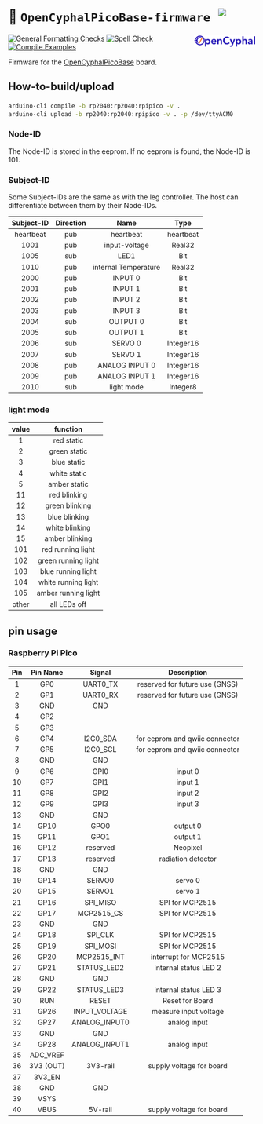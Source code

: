 <a href="https://107-systems.org/"><img align="right" src="https://raw.githubusercontent.com/107-systems/.github/main/logo/107-systems.png" width="15%"></a>
:floppy_disk: `OpenCyphalPicoBase-firmware`
===========================================
<a href="https://opencyphal.org/"><img align="right" src="https://raw.githubusercontent.com/107-systems/.github/main/logo/opencyphal.svg" width="25%"></a>
[![General Formatting Checks](https://github.com/107-systems/OpenCyphalPicoBase-firmware/workflows/General%20Formatting%20Checks/badge.svg)](https://github.com/107-systems/OpenCyphalPicoBase-firmware/actions?workflow=General+Formatting+Checks)
[![Spell Check](https://github.com/107-systems/OpenCyphalPicoBase-firmware/workflows/Spell%20Check/badge.svg)](https://github.com/107-systems/OpenCyphalPicoBase-firmware/actions?workflow=Spell+Check)
[![Compile Examples](https://github.com/107-systems/OpenCyphalPicoBase-firmware/workflows/Compile/badge.svg)](https://github.com/107-systems/OpenCyphalPicoBase-firmware/actions?workflow=Compile)

Firmware for the [OpenCyphalPicoBase](https://github.com/generationmake/OpenCyphalPicoBase) board.

## How-to-build/upload
```bash
arduino-cli compile -b rp2040:rp2040:rpipico -v .
arduino-cli upload -b rp2040:rp2040:rpipico -v . -p /dev/ttyACM0
```

### Node-ID
The Node-ID is stored in the eeprom. If no eeprom is found, the Node-ID is 101.

### Subject-ID
Some Subject-IDs are the same as with the leg controller. The host can differentiate between them by their Node-IDs.

| **Subject-ID** | **Direction** | **Name**             | **Type**    |
|:--------------:|:-------------:|:--------------------:|:-----------:|
| heartbeat      | pub           | heartbeat            | heartbeat   |
| 1001           | pub           | input-voltage        | Real32      |
| 1005           | sub           | LED1                 | Bit         |
| 1010           | pub           | internal Temperature | Real32      |
| 2000           | pub           | INPUT 0              | Bit         |
| 2001           | pub           | INPUT 1              | Bit         |
| 2002           | pub           | INPUT 2              | Bit         |
| 2003           | pub           | INPUT 3              | Bit         |
| 2004           | sub           | OUTPUT 0             | Bit         |
| 2005           | sub           | OUTPUT 1             | Bit         |
| 2006           | sub           | SERVO 0              | Integer16   |
| 2007           | sub           | SERVO 1              | Integer16   |
| 2008           | pub           | ANALOG INPUT 0       | Integer16   |
| 2009           | pub           | ANALOG INPUT 1       | Integer16   |
| 2010           | sub           | light mode           | Integer8    |

### light mode

| **value** | **function**        |
|:---------:|:-------------------:|
| 1         | red static          |
| 2         | green static        |
| 3         | blue static         |
| 4         | white static        |
| 5         | amber static        |
| 11        | red blinking        |
| 12        | green blinking      |
| 13        | blue blinking       |
| 14        | white blinking      |
| 15        | amber blinking      |
| 101       | red running light   |
| 102       | green running light |
| 103       | blue running light  |
| 104       | white running light |
| 105       | amber running light |
| other     | all LEDs off        |

## pin usage

### Raspberry Pi Pico

| **Pin** | **Pin Name** | **Signal**    | **Description**                  |
|:-------:|:------------:|:-------------:|:--------------------------------:|
| 1       | GP0          | UART0_TX      | reserved for future use (GNSS)   |
| 2       | GP1          | UART0_RX      | reserved for future use (GNSS)   |
| 3       | GND          | GND           |                                  |
| 4       | GP2          |               |                                  |
| 5       | GP3          |               |                                  |
| 6       | GP4          | I2C0_SDA      | for eeprom and qwiic connector   |
| 7       | GP5          | I2C0_SCL      | for eeprom and qwiic connector   |
| 8       | GND          | GND           |                                  |
| 9       | GP6          | GPI0          | input 0                          |
| 10      | GP7          | GPI1          | input 1                          |
| 11      | GP8          | GPI2          | input 2                          |
| 12      | GP9          | GPI3          | input 3                          |
| 13      | GND          | GND           |                                  |
| 14      | GP10         | GPO0          | output 0                         |
| 15      | GP11         | GPO1          | output 1                         |
| 16      | GP12         | reserved      | Neopixel                         |
| 17      | GP13         | reserved      | radiation detector               |
| 18      | GND          | GND           |                                  |
| 19      | GP14         | SERVO0        | servo 0                          |
| 20      | GP15         | SERVO1        | servo 1                          |
| 21      | GP16         | SPI_MISO      | SPI for MCP2515                  |
| 22      | GP17         | MCP2515_CS    | SPI for MCP2515                  |
| 23      | GND          | GND           |                                  |
| 24      | GP18         | SPI_CLK       | SPI for MCP2515                  |
| 25      | GP19         | SPI_MOSI      | SPI for MCP2515                  |
| 26      | GP20         | MCP2515_INT   | interrupt for MCP2515            |
| 27      | GP21         | STATUS_LED2   | internal status LED 2            |
| 28      | GND          | GND           |                                  |
| 29      | GP22         | STATUS_LED3   | internal status LED 3            |
| 30      | RUN          | RESET         | Reset for Board                  |
| 31      | GP26         | INPUT_VOLTAGE | measure input voltage            |
| 32      | GP27         | ANALOG_INPUT0 | analog input                     |
| 33      | GND          | GND           |                                  |
| 34      | GP28         | ANALOG_INPUT1 | analog input                     |
| 35      | ADC_VREF     |               |                                  |
| 36      | 3V3 (OUT)    | 3V3-rail      | supply voltage for board         |
| 37      | 3V3_EN       |               |                                  |
| 38      | GND          | GND           |                                  |
| 39      | VSYS         |               |                                  |
| 40      | VBUS         | 5V-rail       | supply voltage for board         |
